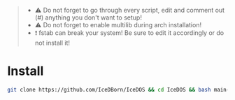>- ⚠️ Do not forget to go through every script, edit and comment out (#) anything you don't want to setup!
>- ⚠️ Do not forget to enable multilib during arch installation!
>- ❗ fstab can break your system! Be sure to edit it accordingly or do not install it!

# Install

```bash 
git clone https://github.com/IceDBorn/IceDOS && cd IceDOS && bash main-setup.sh
```
